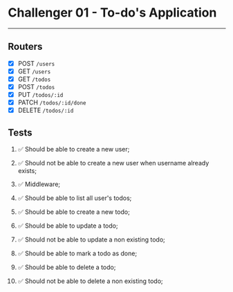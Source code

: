 # Challenger 01 - To-do's Application

--- 

## Routers

- [x] POST `/users`
- [x] GET `/users`
- [x] GET `/todos`
- [x] POST `/todos`
- [x] PUT `/todos/:id`
- [x] PATCH `/todos/:id/done`
- [x] DELETE `/todos/:id`

## Tests

01. ✅ Should be able to create a new user;

02. ✅ Should not be able to create a new user when username already exists;
 
03. ✅ Middleware;

04. ✅ Should be able to list all user's todos;

05. ✅ Should be able to create a new todo;

06. ✅ Should be able to update a todo;

07. ✅ Should not be able to update a non existing todo;

08. ✅ Should be able to mark a todo as done;

09. ✅ Should be able to delete a todo;

10. ✅ Should not be able to delete a non existing todo;
